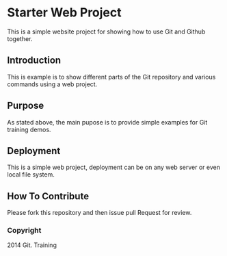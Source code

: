 # Starter Web Project

This is a simple website project for showing how to use Git 
and Github together.

## Introduction

This is example is to show different parts of the Git repository
and various commands using a web project.

## Purpose

As stated above, the main pupose is to provide simple examples
for Git training demos.

## Deployment

This is a simple web project, deployment can be on any web server or
even local file system.

## How To Contribute
Please fork this repository and then issue pull Request for review.

### Copyright
2014 Git. Training


